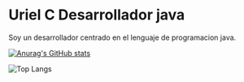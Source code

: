 
# Uriel C Desarrollador java

Soy un desarrollador centrado en el lenguaje de programacion java.






[![Anurag's GitHub stats](https://github-readme-stats.vercel.app/api?username=EncodeGeminis)](https://github.com/anuraghazra/github-readme-stats)

![Top Langs](https://github-readme-stats.vercel.app/api/top-langs/?username=EncodeGeminis&layout=compact)
